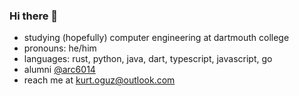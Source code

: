 ### Hi there 👋

<!--
**styrowolf/styrowolf** is a ✨ _special_ ✨ repository because its `README.md` (this file) appears on your GitHub profile.

Here are some ideas to get you started:

- 🔭 I’m currently working on ...
- 🌱 I’m currently learning ...
- 👯 I’m looking to collaborate on ...
- 🤔 I’m looking for help with ...
- 💬 Ask me about ...
- 📫 How to reach me: ...
- 😄 Pronouns: ...
- ⚡ Fun fact: ...
-->
- studying (hopefully) computer engineering at dartmouth college
- pronouns: he/him
- languages: rust, python, java, dart, typescript, javascript, go
- alumni [@arc6014](https://github.com/arc6014)
- reach me at kurt.oguz@outlook.com
